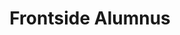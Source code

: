 ---
templateKey: people
name: Arash Zafarnia
title: Frontside Alumnus
img: arash-headshot.jpg
twitter: actualarash
bio: Arash has been working for digital agencies for the entirety of his grownup life. He is not a fan of referring to himself in the third person but he spends most of his time thinking about how to create an environment that allows people to do their best work and gives them the best chance at success.
---